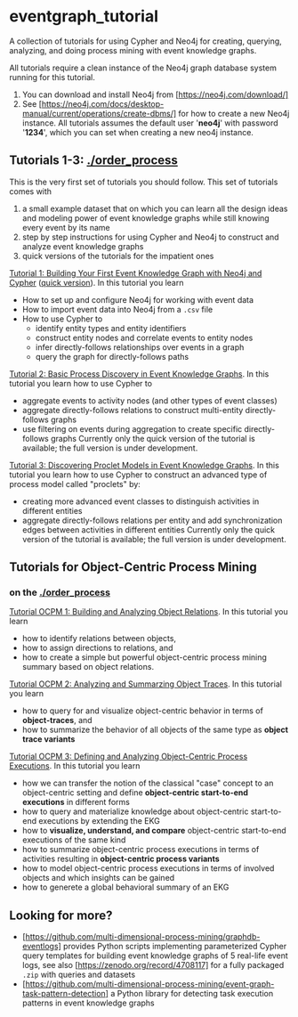 # eventgraph_tutorial
A collection of tutorials for using Cypher and Neo4j for creating, querying, analyzing, and doing process mining with event knowledge graphs. 

All tutorials require a clean instance of the Neo4j graph database system running for this tutorial.
1. You can download and install Neo4j from [https://neo4j.com/download/]
2. See [https://neo4j.com/docs/desktop-manual/current/operations/create-dbms/] for how to create a new Neo4j instance.
   All tutorials assumes the default user '**neo4j**' with password '**1234**', which you can set when creating a new neo4j instance.

## Tutorials 1-3: [./order_process](./order_process)

This is the very first set of tutorials you should follow. This set of tutorials comes with
1. a small example dataset that on which you can learn all the design ideas and modeling power of event knowledge graphs while still knowing every event by its name
2. step by step instructions for using Cypher and Neo4j to construct and analyze event knowledge graphs
3. quick versions of the tutorials for the impatient ones

[Tutorial 1: Building Your First Event Knowledge Graph with Neo4j and Cypher](./order_process/tutorial-your-first-event-knowledge-graph.md) ([quick version](./order_process/tutorial-your-first-event-knowledge-graph-quick.md)). In this tutorial you learn
  * How to set up and configure Neo4j for working with event data
  * How to import event data into Neo4j from a `.csv` file
  * How to use Cypher to
     * identify entity types and entity identifiers
     * construct entity nodes and correlate events to entity nodes
     * infer directly-follows relationships over events in a graph
     * query the graph for directly-follows paths

[Tutorial 2: Basic Process Discovery in Event Knowledge Graphs](./order_process/tutorial-basic-process-discovery-DFG-quick.md). In this tutorial you learn how to use Cypher to
  * aggregate events to activity nodes (and other types of event classes)
  * aggregate directly-follows relations to construct multi-entity directly-follows graphs
  * use filtering on events during aggregation to create specific directly-follows graphs
Currently only the quick version of the tutorial is available; the full version is under development.

[Tutorial 3: Discovering Proclet Models in Event Knowledge Graphs](./order_process/tutorial-basic-process-discovery-Proclets-quick.md). In this tutorial you learn how to use Cypher to construct an advanced type of process model called "proclets" by:
  * creating more advanced event classes to distinguish activities in different entities
  * aggregate directly-follows relations per entity and add synchronization edges between activities in different entities
Currently only the quick version of the tutorial is available; the full version is under development.

## Tutorials for Object-Centric Process Mining

### on the [./order_process](./order_process)

[Tutorial OCPM 1: Building and Analyzing Object Relations](./order_process/tutorial-ocpm-relations.md). In this tutorial you learn 
  * how to identify relations between objects,
  * how to assign directions to relations, and
  * how to create a simple but powerful object-centric process mining summary based on object relations.

[Tutorial OCPM 2: Analyzing and Summarzing Object Traces](./order_process/tutorial-ocpm-object-traces.md). In this tutorial you learn 
  * how to query for and visualize object-centric behavior in terms of **object-traces**, and
  * how to summarize the behavior of all objects of the same type as **object trace variants**

[Tutorial OCPM 3: Defining and Analyzing Object-Centric Process Executions](./order_process/tutorial-ocpm-object-centric-process-executions.md). In this tutorial you learn 
  * how we can transfer the notion of the classical "case" concept to an object-centric setting and define **object-centric start-to-end executions** in different forms
  * how to query and materialize knowledge about object-centric start-to-end executions by extending the EKG
  * how to **visualize, understand, and compare** object-centric start-to-end executions of the same kind
  * how to summarize object-centric process executions in terms of activities resulting in **object-centric process variants**
  * how to model object-centric process executions in terms of involved objects and which insights can be gained
  * how to generete a global behavioral summary of an EKG

## Looking for more?

* [https://github.com/multi-dimensional-process-mining/graphdb-eventlogs] provides Python scripts implementing parameterized Cypher query templates for building event knowledge graphs of 5 real-life event logs, see also [https://zenodo.org/record/4708117] for a fully packaged `.zip` with queries and datasets
* [https://github.com/multi-dimensional-process-mining/event-graph-task-pattern-detection] a Python library for detecting task execution patterns in event knowledge graphs
